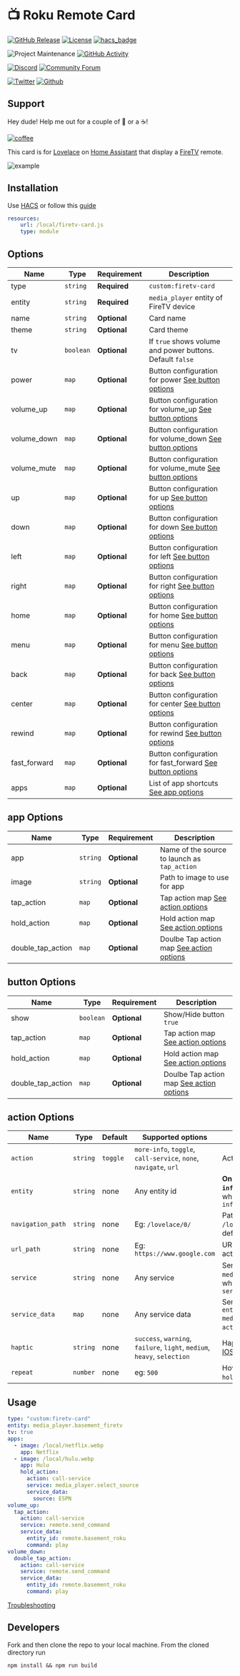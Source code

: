 # 📺 Roku Remote Card

[![GitHub Release][releases-shield]][releases]
[![License][license-shield]](LICENSE.md)
[![hacs_badge](https://img.shields.io/badge/HACS-Default-orange.svg?style=for-the-badge)](https://github.com/custom-components/hacs)

![Project Maintenance][maintenance-shield]
[![GitHub Activity][commits-shield]][commits]

[![Discord][discord-shield]][discord]
[![Community Forum][forum-shield]][forum]

[![Twitter][twitter]][twitter]
[![Github][github]][github]

## Support

Hey dude! Help me out for a couple of :beers: or a :coffee:!

[![coffee](https://cdn.buymeacoffee.com/buttons/default-black.png)](https://www.buymeacoffee.com/SjJ75Ec)

This card is for [Lovelace](https://www.home-assistant.io/lovelace) on [Home Assistant](https://www.home-assistant.io/) that display a [FireTV](https://www.amazon.com/Amazon-Fire-TV-Family/b?ie=UTF8&node=8521791011) remote.

![example](example.png)

## Installation

Use [HACS](https://hacs.xyz) or follow this [guide](https://github.com/thomasloven/hass-config/wiki/Lovelace-Plugins)

```yaml
resources:
    url: /local/firetv-card.js
    type: module
```

## Options

| Name         | Type      | Requirement  | Description                                                                |
| -----------  | --------- | ------------ | -------------------------------------------------------------------------- |
| type         | `string`  | **Required** | `custom:firetv-card`                                                         |
| entity       | `string`  | **Required** | `media_player` entity of FireTV device                                       |
| name         | `string`  | **Optional** | Card name                                                                  |
| theme        | `string`  | **Optional** | Card theme                                                                 |
| tv           | `boolean` | **Optional** | If `true` shows volume and power buttons. Default `false`                  |
| power        | `map`     | **Optional** | Button configuration for power [See button options](#button-options)       |
| volume_up    | `map`     | **Optional** | Button configuration for volume_up [See button options](#button-options)   |
| volume_down  | `map`     | **Optional** | Button configuration for volume_down [See button options](#button-options) |
| volume_mute  | `map`     | **Optional** | Button configuration for volume_mute [See button options](#button-options) |
| up           | `map`     | **Optional** | Button configuration for up [See button options](#button-options)          |
| down         | `map`     | **Optional** | Button configuration for down [See button options](#button-options)        |
| left         | `map`     | **Optional** | Button configuration for left [See button options](#button-options)        |
| right        | `map`     | **Optional** | Button configuration for right [See button options](#button-options)       |
| home         | `map`     | **Optional** | Button configuration for home [See button options](#button-options)        |
| menu         | `map`     | **Optional** | Button configuration for menu [See button options](#button-options)        |
| back         | `map`     | **Optional** | Button configuration for back [See button options](#button-options)        |
| center       | `map`     | **Optional** | Button configuration for center [See button options](#button-options)      |
| rewind       | `map`     | **Optional** | Button configuration for rewind [See button options](#button-options)     |
| fast_forward | `map`     | **Optional** | Button configuration for fast_forward [See button options](#button-options)     |
| apps         | `map`     | **Optional** | List of app shortcuts [See app options](#app-options)                      |

## app Options

| Name              | Type     | Requirement  | Description                                                 |
| ----------------- | -------- | ------------ | ----------------------------------------------------------- |
| app               | `string` | **Optional** | Name of the source to launch as `tap_action`                |
| image             | `string` | **Optional** | Path to image to use for app                                |
| tap_action        | `map`    | **Optional** | Tap action map [See action options](#action-options)        |
| hold_action       | `map`    | **Optional** | Hold action map [See action options](#action-options)       |
| double_tap_action | `map`    | **Optional** | Doulbe Tap action map [See action options](#action-options) |

## button Options

| Name              | Type      | Requirement  | Description                                                 |
| ----------------- | --------- | ------------ | ----------------------------------------------------------- |
| show              | `boolean` | **Optional** | Show/Hide button `true`                                     |
| tap_action        | `map`     | **Optional** | Tap action map [See action options](#action-options)        |
| hold_action       | `map`     | **Optional** | Hold action map [See action options](#action-options)       |
| double_tap_action | `map`     | **Optional** | Doulbe Tap action map [See action options](#action-options) |

## action Options

| Name              | Type     | Default  | Supported options                                                        | Description                                                                                               |
| ----------------- | -------- | -------- | ------------------------------------------------------------------------ | --------------------------------------------------------------------------------------------------------- |
| `action`          | `string` | `toggle` | `more-info`, `toggle`, `call-service`, `none`, `navigate`, `url`         | Action to perform                                                                                         |
| `entity`          | `string` | none     | Any entity id                                                            | **Only valid for `action: more-info`** to override the entity on which you want to call `more-info`       |
| `navigation_path` | `string` | none     | Eg: `/lovelace/0/`                                                       | Path to navigate to (e.g. `/lovelace/0/`) when action defined as navigate                                 |
| `url_path`        | `string` | none     | Eg: `https://www.google.com`                                             | URL to open on click when action is `url`.                                                                |
| `service`         | `string` | none     | Any service                                                              | Service to call (e.g. `media_player.media_play_pause`) when `action` defined as `call-service`            |
| `service_data`    | `map`    | none     | Any service data                                                         | Service data to include (e.g. `entity_id: media_player.bedroom`) when `action` defined as `call-service`. |
| `haptic`          | `string` | none     | `success`, `warning`, `failure`, `light`, `medium`, `heavy`, `selection` | Haptic feedback for the [Beta IOS App](http://home-assistant.io/ios/beta)                                 |
| `repeat`          | `number` | none     | eg: `500`                                                                | How often to repeat the `hold_action` in milliseconds.                                                    |

## Usage

```yaml
type: "custom:firetv-card"
entity: media_player.basement_firetv
tv: true
apps:
  - image: /local/netflix.webp
    app: Netflix
  - image: /local/hulu.webp
    app: Hulu
    hold_action:
      action: call-service
      service: media_player.select_source
      service_data:
        source: ESPN
volume_up:
  tap_action:
    action: call-service
    service: remote.send_command
    service_data:
      entity_id: remote.basement_roku
      command: play
volume_down:
  double_tap_action:
    action: call-service
    service: remote.send_command
    service_data:
      entity_id: remote.basement_roku
      command: play
```

[Troubleshooting](https://github.com/thomasloven/hass-config/wiki/Lovelace-Plugins)

## Developers

Fork and then clone the repo to your local machine. From the cloned directory run

`npm install && npm run build`

[commits-shield]: https://img.shields.io/github/commit-activity/y/iantrich/roku-card.svg?style=for-the-badge
[commits]: https://github.com/iantrich/roku-card/commits/master
[discord]: https://discord.gg/Qa5fW2R
[discord-shield]: https://img.shields.io/discord/330944238910963714.svg?style=for-the-badge
[forum-shield]: https://img.shields.io/badge/community-forum-brightgreen.svg?style=for-the-badge
[forum]: https://community.home-assistant.io/t/lovelace-roku-remote-card/91476
[license-shield]: https://img.shields.io/github/license/iantrich/roku-card.svg?style=for-the-badge
[maintenance-shield]: https://img.shields.io/badge/maintainer-Ian%20Richardson%20%40iantrich-blue.svg?style=for-the-badge
[releases-shield]: https://img.shields.io/github/release/iantrich/roku-card.svg?style=for-the-badge
[releases]: https://github.com/iantrich/roku-card/releases
[twitter]: https://img.shields.io/twitter/follow/iantrich.svg?style=social
[github]: https://img.shields.io/github/followers/iantrich.svg?style=social
